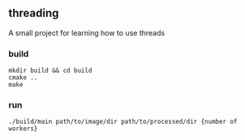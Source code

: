 ## threading
A small project for learning how to use threads

### build
```
mkdir build && cd build
cmake ..
make
```

### run
```
./build/main path/to/image/dir path/to/processed/dir {number of workers}
```
